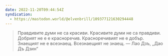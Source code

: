 ```yaml
---
date: 2022-11-20T09:44:54Z
syndication:
  - https://mastodon.world/@elvenbrill/109377121630294448
---
```

> Правдивите думи не са красиви. Красивите думи не са правдиви. Добрият не е е красноречив. Красноречивият не е добър. Знаещият не е всезнаещ. Всезнаещият не знаещ.
> — Лао Дзъ, „Дао Дъ Дзин“
